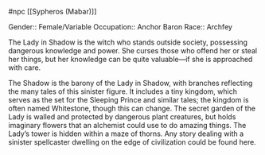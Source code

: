 #npc [[Sypheros (Mabar)]]

Gender:: Female/Variable
Occupation:: Anchor Baron
Race:: Archfey

The Lady in Shadow is the witch who stands outside society, possessing dangerous knowledge and power. She curses those who offend her or steal her things, but her knowledge can be quite valuable—if she is approached with care.

The Shadow is the barony of the Lady in Shadow, with branches reflecting the many tales of this sinister figure. It includes a tiny kingdom, which serves as the set for the Sleeping Prince and similar tales; the kingdom is often named Whitestone, though this can change. The secret garden of the Lady is walled and protected by dangerous plant creatures, but holds imaginary flowers that an alchemist could use to do amazing things. The Lady’s tower is hidden within a maze of thorns. Any story dealing with a sinister spellcaster dwelling on the edge of civilization could be found here.
